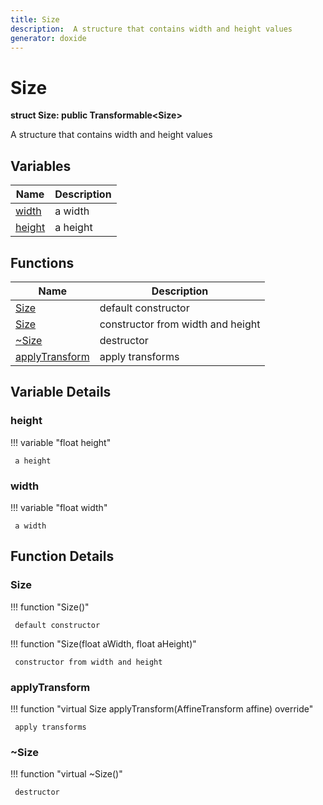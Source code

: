 ```yaml
---
title: Size
description:  A structure that contains width and height values 
generator: doxide
---
```



# Size

**struct Size: public Transformable&lt;Size&gt;**

 A structure that contains width and height values
 


## Variables

| Name | Description |
| ---- | ----------- |
| [width](#width) |  a width  |
| [height](#height) |  a height  |

## Functions

| Name | Description |
| ---- | ----------- |
| [Size](#Size) |  default constructor  |
| [Size](#Size) |  constructor from width and height  |
| [~Size](#_u007eSize) |  destructor  |
| [applyTransform](#applyTransform) |  apply transforms  |

## Variable Details

### height<a name="height"></a>

!!! variable "float height"

     a height
    

### width<a name="width"></a>

!!! variable "float width"

     a width
    

## Function Details

### Size<a name="Size"></a>
!!! function "Size()"

     default constructor
    

!!! function "Size(float aWidth, float aHeight)"

     constructor from width and height
    

### applyTransform<a name="applyTransform"></a>
!!! function "virtual Size applyTransform(AffineTransform affine) override"

     apply transforms
    

### ~Size<a name="_u007eSize"></a>
!!! function "virtual ~Size()"

     destructor
    

